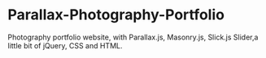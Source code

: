 # Parallax-Photography-Portfolio
Photography portfolio website, with Parallax.js, Masonry.js, Slick.js Slider,a little bit of jQuery, CSS and HTML.

